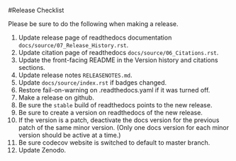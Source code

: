 #Release Checklist

Please be sure to do the following when making a release.

1. Update release page of readthedocs documentation `docs/source/07_Release_History.rst`.
2. Update citation page of readthedocs `docs/source/06_Citations.rst`.
3. Update the front-facing README in the Version history and citations sections.
5. Update release notes `RELEASENOTES.md`.
6. Update `docs/source/index.rst` if badges changed.
7. Restore fail-on-warning on .readthedocs.yaml if it was turned off.
8. Make a release on github.
9. Be sure the `stable` build of readthedocs points to the new release.
10. Be sure to create a version on readthedocs of the new release. 
11. If the version is a patch, deactivate the docs version for the previous patch of the same minor version. (Only one docs version for each minor version should be active at a time.)
12. Be sure codecov website is switched to default to master branch.
13. Update Zenodo.